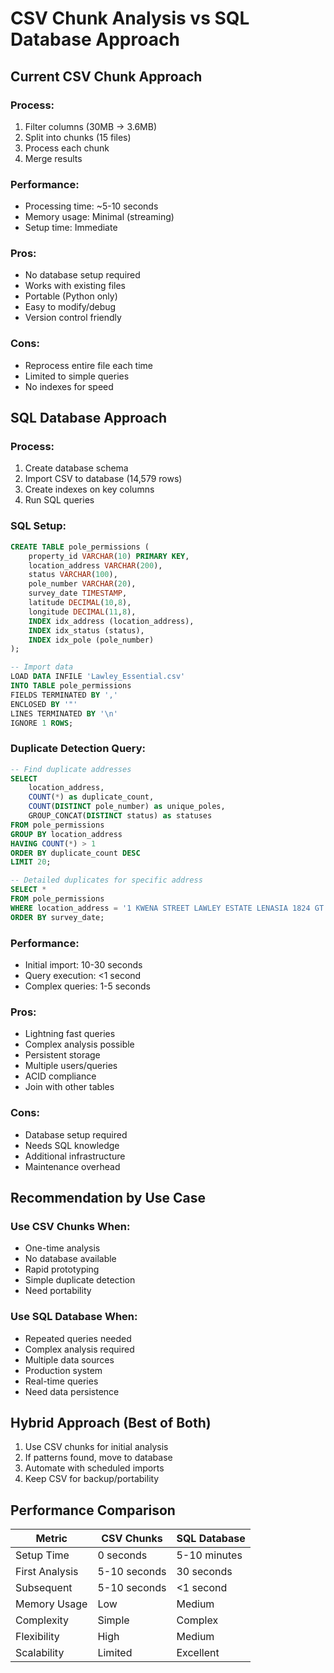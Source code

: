 
# CSV Chunk Analysis vs SQL Database Approach

## Current CSV Chunk Approach

### Process:
1. Filter columns (30MB → 3.6MB)
2. Split into chunks (15 files)
3. Process each chunk
4. Merge results

### Performance:
- Processing time: ~5-10 seconds
- Memory usage: Minimal (streaming)
- Setup time: Immediate

### Pros:
- No database setup required
- Works with existing files
- Portable (Python only)
- Easy to modify/debug
- Version control friendly

### Cons:
- Reprocess entire file each time
- Limited to simple queries
- No indexes for speed

## SQL Database Approach

### Process:
1. Create database schema
2. Import CSV to database (14,579 rows)
3. Create indexes on key columns
4. Run SQL queries

### SQL Setup:
```sql
CREATE TABLE pole_permissions (
    property_id VARCHAR(10) PRIMARY KEY,
    location_address VARCHAR(200),
    status VARCHAR(100),
    pole_number VARCHAR(20),
    survey_date TIMESTAMP,
    latitude DECIMAL(10,8),
    longitude DECIMAL(11,8),
    INDEX idx_address (location_address),
    INDEX idx_status (status),
    INDEX idx_pole (pole_number)
);

-- Import data
LOAD DATA INFILE 'Lawley_Essential.csv'
INTO TABLE pole_permissions
FIELDS TERMINATED BY ','
ENCLOSED BY '"'
LINES TERMINATED BY '\n'
IGNORE 1 ROWS;
```

### Duplicate Detection Query:
```sql
-- Find duplicate addresses
SELECT 
    location_address,
    COUNT(*) as duplicate_count,
    COUNT(DISTINCT pole_number) as unique_poles,
    GROUP_CONCAT(DISTINCT status) as statuses
FROM pole_permissions
GROUP BY location_address
HAVING COUNT(*) > 1
ORDER BY duplicate_count DESC
LIMIT 20;

-- Detailed duplicates for specific address
SELECT *
FROM pole_permissions
WHERE location_address = '1 KWENA STREET LAWLEY ESTATE LENASIA 1824 GT 79800008 JHB'
ORDER BY survey_date;
```

### Performance:
- Initial import: 10-30 seconds
- Query execution: <1 second
- Complex queries: 1-5 seconds

### Pros:
- Lightning fast queries
- Complex analysis possible
- Persistent storage
- Multiple users/queries
- ACID compliance
- Join with other tables

### Cons:
- Database setup required
- Needs SQL knowledge
- Additional infrastructure
- Maintenance overhead

## Recommendation by Use Case

### Use CSV Chunks When:
- One-time analysis
- No database available
- Rapid prototyping
- Simple duplicate detection
- Need portability

### Use SQL Database When:
- Repeated queries needed
- Complex analysis required
- Multiple data sources
- Production system
- Real-time queries
- Need data persistence

## Hybrid Approach (Best of Both)

1. Use CSV chunks for initial analysis
2. If patterns found, move to database
3. Automate with scheduled imports
4. Keep CSV for backup/portability

## Performance Comparison

| Metric | CSV Chunks | SQL Database |
|--------|------------|--------------|
| Setup Time | 0 seconds | 5-10 minutes |
| First Analysis | 5-10 seconds | 30 seconds |
| Subsequent | 5-10 seconds | <1 second |
| Memory Usage | Low | Medium |
| Complexity | Simple | Complex |
| Flexibility | High | Medium |
| Scalability | Limited | Excellent |
